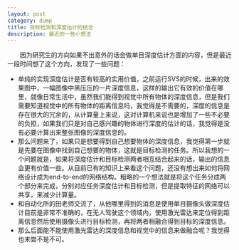 ```yaml
---
layout: post
category: dump
title: 目标检测和深度估计的结合
description: 最近的一些小想法
---
```


　　因为研究生的方向如果不出意外的话会做单目深度估计方面的内容，但是最近一段时间想了这个方向，发现了一些问题：
- 单纯的实现深度估计是否有较高的实用价值，之前运行SVS的时候，出来的效果图中，一幅图像中黑压压的一片深度信息，这样的输出它有效的价值在哪里，就像日常生活中，虽然我们能得到视觉中所有物体的深度信息，但是我们需要知道视觉中的所有物体的距离信息吗，我觉得是不需要的，深度的信息是存在很大的冗余的，从计算量上来说，这对计算机来说也是增加了一些不必要的负担，如果我们只是对自己感兴趣的物体进行深度的估计的话，我觉得是没有必要计算出来整张图像的深度信息的。
- 那么问题来了，如果只是想要得到自己想要物体的深度信息，我觉得第一步就是先要在图像中找到自己想要的物体，这就是目标检测的任务。所以我想的一个问题就是，如果将深度估计和目标检测两者相互结合起来的话，输出的信息会更有价值一些。从目前已有的知识上来看这个问题，还没有想出来如何将网络设计成为end-to-end的网络结构。粗略的一个想法就是将这个任务分成两个部分来完成，分别对应任务深度估计和目标检测，但是提取特征的网络可以共享，来减少计算量。
- 和自动化所的田老师交流了，从他哪里得到的消息是使用单目摄像头做深度估计目前是非常不准确的，在无人驾驶这个领域内，使用激光雷达来定位得到距离信息然后使用摄像头进行目标检测，再将两者相融合得到目标的深度信息。
- 那么后面能不能使用激光雷达的深度信息和视觉中的信息来做融合呢？我觉得也未尝不是不可。